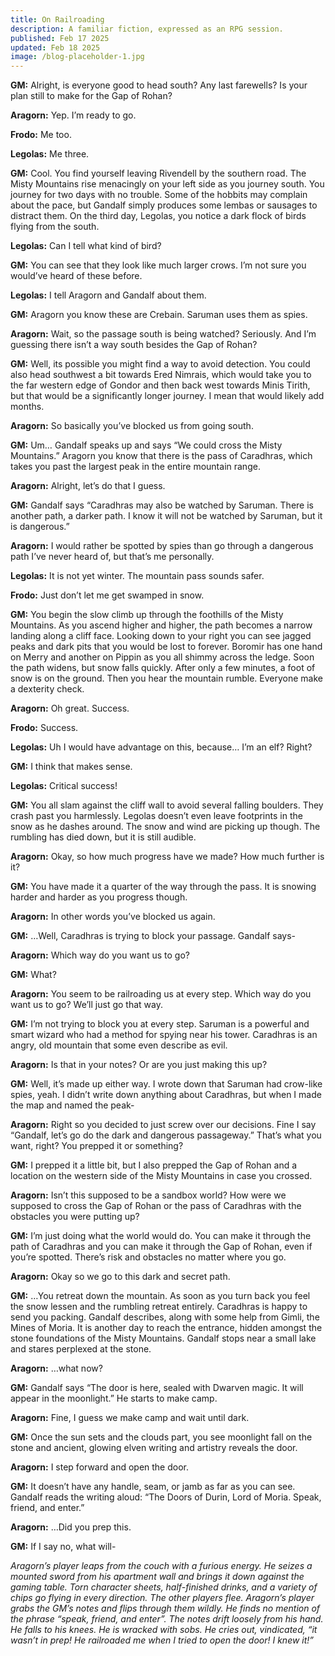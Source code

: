 ```yaml
---
title: On Railroading
description: A familiar fiction, expressed as an RPG session.
published: Feb 17 2025
updated: Feb 18 2025
image: /blog-placeholder-1.jpg
---
```


**GM:** Alright, is everyone good to head south? Any last farewells? Is your plan still to make for the Gap of Rohan?

**Aragorn:** Yep. I’m ready to go.

**Frodo:** Me too.

**Legolas:** Me three.

**GM:** Cool. You find yourself leaving Rivendell by the southern road. The Misty Mountains rise menacingly on your left side as you journey south. You journey for two days with no trouble. Some of the hobbits may complain about the pace, but Gandalf simply produces some lembas or sausages to distract them. On the third day, Legolas, you notice a dark flock of birds flying from the south.

**Legolas:** Can I tell what kind of bird?

**GM:** You can see that they look like much larger crows. I’m not sure you would’ve heard of these before.

**Legolas:** I tell Aragorn and Gandalf about them.

**GM:** Aragorn you know these are Crebain. Saruman uses them as spies.

**Aragorn:** Wait, so the passage south is being watched? Seriously. And I’m guessing there isn’t a way south besides the Gap of Rohan?

**GM:** Well, its possible you might find a way to avoid detection. You could also head southwest a bit towards Ered Nimrais, which would take you to the far western edge of Gondor and then back west towards Minis Tirith, but that would be a significantly longer journey. I mean that would likely add months.

**Aragorn:** So basically you’ve blocked us from going south.

**GM:** Um… Gandalf speaks up and says “We could cross the Misty Mountains.” Aragorn you know that there is the pass of Caradhras, which takes you past the largest peak in the entire mountain range.

**Aragorn:** Alright, let’s do that I guess.

**GM:** Gandalf says “Caradhras may also be watched by Saruman. There is another path, a darker path. I know it will not be watched by Saruman, but it is dangerous.”

**Aragorn:** I would rather be spotted by spies than go through a dangerous path I’ve never heard of, but that’s me personally.

**Legolas:** It is not yet winter. The mountain pass sounds safer.

**Frodo:** Just don’t let me get swamped in snow.

**GM:** You begin the slow climb up through the foothills of the Misty Mountains. As you ascend higher and higher, the path becomes a narrow landing along a cliff face. Looking down to your right you can see jagged peaks and dark pits that you would be lost to forever. Boromir has one hand on Merry and another on Pippin as you all shimmy across the ledge. Soon the path widens, but snow falls quickly. After only a few minutes, a foot of snow is on the ground. Then you hear the mountain rumble. Everyone make a dexterity check.

**Aragorn:** Oh great. Success.

**Frodo:** Success.

**Legolas:** Uh I would have advantage on this, because… I’m an elf? Right?

**GM:** I think that makes sense.

**Legolas:** Critical success!

**GM:** You all slam against the cliff wall to avoid several falling boulders. They crash past you harmlessly. Legolas doesn’t even leave footprints in the snow as he dashes around. The snow and wind are picking up though. The rumbling has died down, but it is still audible.

**Aragorn:** Okay, so how much progress have we made? How much further is it?

**GM:** You have made it a quarter of the way through the pass. It is snowing harder and harder as you progress though.

**Aragorn:** In other words you’ve blocked us again.

**GM:** …Well, Caradhras is trying to block your passage. Gandalf says-

**Aragorn:** Which way do you want us to go?

**GM:** What?

**Aragorn:** You seem to be railroading us at every step. Which way do you want us to go? We’ll just go that way.

**GM:** I’m not trying to block you at every step. Saruman is a powerful and smart wizard who had a method for spying near his tower. Caradhras is an angry, old mountain that some even describe as evil.

**Aragorn:** Is that in your notes? Or are you just making this up?

**GM:** Well, it’s made up either way. I wrote down that Saruman had crow-like spies, yeah. I didn’t write down anything about Caradhras, but when I made the map and named the peak-

**Aragorn:** Right so you decided to just screw over our decisions. Fine I say “Gandalf, let’s go do the dark and dangerous passageway.” That’s what you want, right? You prepped it or something?

**GM:** I prepped it a little bit, but I also prepped the Gap of Rohan and a location on the western side of the Misty Mountains in case you crossed.

**Aragorn:** Isn’t this supposed to be a sandbox world? How were we supposed to cross the Gap of Rohan or the pass of Caradhras with the obstacles you were putting up?

**GM:** I’m just doing what the world would do. You can make it through the path of Caradhras and you can make it through the Gap of Rohan, even if you’re spotted. There’s risk and obstacles no matter where you go.

**Aragorn:** Okay so we go to this dark and secret path.

**GM:** …You retreat down the mountain. As soon as you turn back you feel the snow lessen and the rumbling retreat entirely. Caradhras is happy to send you packing. Gandalf describes, along with some help from Gimli, the Mines of Moria. It is another day to reach the entrance, hidden amongst the stone foundations of the Misty Mountains. Gandalf stops near a small lake and stares perplexed at the stone.

**Aragorn:** …what now?

**GM:** Gandalf says “The door is here, sealed with Dwarven magic. It will appear in the moonlight.” He starts to make camp.

**Aragorn:** Fine, I guess we make camp and wait until dark.

**GM:** Once the sun sets and the clouds part, you see moonlight fall on the stone and ancient, glowing elven writing and artistry reveals the door.

**Aragorn:** I step forward and open the door.

**GM:** It doesn’t have any handle, seam, or jamb as far as you can see. Gandalf reads the writing aloud: “The Doors of Durin, Lord of Moria. Speak, friend, and enter.”

**Aragorn:** …Did you prep this.

**GM:** If I say no, what will-

_Aragorn’s player leaps from the couch with a furious energy. He seizes a mounted sword from his apartment wall and brings it down against the gaming table. Torn character sheets, half-finished drinks, and a variety of chips go flying in every direction. The other players flee. Aragorn’s player grabs the GM’s notes and flips through them wildly. He finds no mention of the phrase “speak, friend, and enter”. The notes drift loosely from his hand. He falls to his knees. He is wracked with sobs. He cries out, vindicated, “it wasn’t in prep! He railroaded me when I tried to open the door! I knew it!”_
